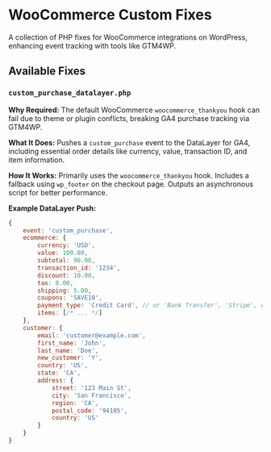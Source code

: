 # WooCommerce Custom Fixes

A collection of PHP fixes for WooCommerce integrations on WordPress, enhancing event tracking with tools like GTM4WP.

## Available Fixes

### `custom_purchase_datalayer.php`

**Why Required:** The default WooCommerce `woocommerce_thankyou` hook can fail due to theme or plugin conflicts, breaking GA4 purchase tracking via GTM4WP. 

**What It Does:** Pushes a `custom_purchase` event to the DataLayer for GA4, including essential order details like currency, value, transaction ID, and item information.

**How It Works:** Primarily uses the `woocommerce_thankyou` hook. Includes a fallback using `wp_footer` on the checkout page. Outputs an asynchronous script for better performance.

**Example DataLayer Push:**

```javascript
{
    event: 'custom_purchase',
    ecommerce: {
        currency: 'USD',
        value: 100.00,
        subtotal: 90.00,
        transaction_id: '1234',
        discount: 10.00,
        tax: 8.00,
        shipping: 5.00,
        coupons: 'SAVE10',
        payment_type: 'Credit Card', // or 'Bank Transfer', 'Stripe', etc.
        items: [/* ... */]
    },
    customer: {
        email: 'customer@example.com',
        first_name: 'John',
        last_name: 'Doe',
        new_customer: 'Y',
        country: 'US',
        state: 'CA',
        address: {
            street: '123 Main St',
            city: 'San Francisco',
            region: 'CA',
            postal_code: '94105',
            country: 'US'
        }
    }
}
